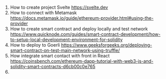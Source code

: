 1. How to create project Svelte
https://svelte.dev
2. How to connect with Metamask 
https://docs.metamask.io/guide/ethereum-provider.html#using-the-provider
3. How to create smart contract and deploy locally and test network
https://www.quicknode.com/guides/smart-contract-development/how-to-setup-local-development-environment-for-solidity
4. How to deploy to Goerli
https://www.geeksforgeeks.org/deploying-smart-contract-on-test-main-network-using-truffle/
5. How integrate smart contact with front in React 
https://coinsbench.com/ethereum-dapp-tutorial-with-web3-js-and-solidity-smart-contracts-d6cb00c0e765
6. 